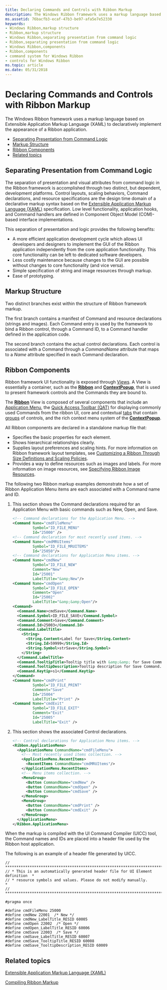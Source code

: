 ```yaml
---
title: Declaring Commands and Controls with Ribbon Markup
description: The Windows Ribbon framework uses a markup language based on Extensible Application Markup Language (XAML) to declaratively implement the appearance of a Ribbon application.
ms.assetid: 76bacfb3-ecaf-47b3-be97-afa5e7e52330
keywords:
- Windows Ribbon,markup structure
- Ribbon,markup structure
- Windows Ribbon,separating presentation from command logic
- Ribbon,separating presentation from command logic
- Windows Ribbon,components
- Ribbon,components
- command system for Windows Ribbon
- controls for Windows Ribbon
ms.topic: article
ms.date: 05/31/2018
---
```


# Declaring Commands and Controls with Ribbon Markup

The Windows Ribbon framework uses a markup language based on Extensible Application Markup Language (XAML) to declaratively implement the appearance of a Ribbon application.

-   [Separating Presentation from Command Logic](#separating-presentation-from-command-logic)
-   [Markup Structure](#markup-structure)
-   [Ribbon Components](#ribbon-components)
-   [Related topics](#related-topics)

## Separating Presentation from Command Logic

The separation of presentation and visual attributes from command logic in the Ribbon framework is accomplished through two distinct, but dependent, development platforms. Control layouts, scaling behaviors, Command declarations, and resource specifications are the design time domain of a declarative markup syntax based on the [Extensible Application Markup Language (XAML)](/dotnet/framework/wpf/advanced/xaml-in-wpf) specification. Low level functionality, application hooks, and Command handlers are defined in Component Object Model (COM)-based interface implementations.

This separation of presentation and logic provides the following benefits:

-   A more efficient application development cycle which allows UI developers and designers to implement the GUI of the Ribbon application independently from the core application functionality. This core functionality can be left to dedicated software developers.
-   Less costly maintenance because changes to the GUI are possible without changes to core functionality (and vice versa).
-   Simple specification of string and image resources through markup.
-   Ease of prototyping.

## Markup Structure

Two distinct branches exist within the structure of Ribbon framework markup.

The first branch contains a manifest of Command and resource declarations (strings and images). Each Command entry is used by the framework to bind a Ribbon control, through a Command ID, to a Command handler defined in the application code.

The second branch contains the actual control declarations. Each control is associated with a Command through a *CommandName* attribute that maps to a *Name* attribute specified in each Command declaration.

## Ribbon Components

Ribbon framework UI functionality is exposed through [Views](windowsribbon-reference-elements-view.md). A View is essentially a container, such as the [**Ribbon**](windowsribbon-element-ribbon.md) and [**ContextPopup**](windowsribbon-element-contextpopup.md), that is used to present framework controls and the Commands they are bound to.

The [**Ribbon**](windowsribbon-element-ribbon.md) View is composed of several components that include an [Application Menu](windowsribbon-controls-applicationmenu.md), the [Quick Access Toolbar (QAT)](windowsribbon-controls-quickaccesstoolbar.md) for displaying commonly used Commands from the ribbon UI, core and contextual [tabs](windowsribbon-controls-tab.md) that contain [groups](windowsribbon-controls-group.md) of controls, and the rich context menu system of the [**ContextPopup**](windowsribbon-element-contextpopup.md).

All Ribbon components are declared in a standalone markup file that:

-   Specifies the basic properties for each element.
-   Shows hierarchical relationships clearly.
-   Supplies layout preferences and scaling hints. For more information on Ribbon framework layout templates, see [Customizing a Ribbon Through Size Definitions and Scaling Policies](windowsribbon-templates.md).
-   Provides a way to define resources such as images and labels. For more information on image resources, see [Specifying Ribbon Image Resources](windowsribbon-imageformats.md).

The following two Ribbon markup examples demonstrate how a set of Ribbon Application Menu items are each associated with a Command name and ID.

1.  This section shows the Command declarations required for an Application Menu with basic commands such as New, Open, and Save.
    ```XML
    <!-- Command declarations for the Application Menu. -->
    <Command Name="cmdFileMenu"
             Symbol="ID_FILE_MENU"
             Id="25000" />
    <!-- Command declaration for most recently used items. -->
    <Command Name="cmdMRUItems"
             Symbol="ID_FILE_MRUITEMS"
             Id="25050"/>
    <!-- Command declarations for Application Menu items. -->
    <Command Name="cmdNew"
             Symbol="ID_FILE_NEW"
             Comment="New"
             Id="25001"
             LabelTitle="&amp;New"/>
    <Command Name="cmdOpen"
             Symbol="ID_FILE_OPEN"
             Comment="Open"
             Id="25002"
             LabelTitle="&amp;&amp;Open"/>
    <Command>
      <Command.Name>cmdSave</Command.Name>
      <Command.Symbol>ID_FILE_SAVE</Command.Symbol>
      <Command.Comment>Save</Command.Comment>
      <Command.Id>25003</Command.Id>
      <Command.LabelTitle>
        <String>
          <String.Content>Label for Save</String.Content>
          <String.Id>59999</String.Id>
          <String.Symbol>strSave</String.Symbol>
        </String>
      </Command.LabelTitle>
      <Command.TooltipTitle>Tooltip title with &amp;&amp; for Save Command</Command.TooltipTitle>
      <Command.TooltipDescription>Tooltip description for Save Command.</Command.TooltipDescription>
      <Command.Keytip>s1</Command.Keytip>
    </Command>
    <Command Name="cmdPrint"
             Symbol="ID_FILE_PRINT"
             Comment="Save"
             Id="25004"
             LabelTitle="Print" />
    <Command Name="cmdExit"
             Symbol="ID_FILE_EXIT"
             Comment="Exit"
             Id="25005"
             LabelTitle="Exit" />
    ```

    

2.  This section shows the associated Control declarations.
    ```XML
    <!-- Control declarations for Application Menu items. -->
    <Ribbon.ApplicationMenu>
      <ApplicationMenu CommandName="cmdFileMenu">
        <!-- Most recently used items collection. -->
        <ApplicationMenu.RecentItems>
          <RecentItems CommandName="cmdMRUItems"/>
        </ApplicationMenu.RecentItems>
        <!-- Menu items collection. -->
        <MenuGroup>
          <Button CommandName="cmdNew" />
          <Button CommandName="cmdOpen" />
          <Button CommandName="cmdSave" />
        </MenuGroup>
        <MenuGroup>
          <Button CommandName="cmdPrint" />
          <Button CommandName="cmdExit" />
        </MenuGroup>
      </ApplicationMenu>
    </Ribbon.ApplicationMenu>
    ```

    

When the markup is compiled with the UI Command Compiler (UICC) tool, the Command names and IDs are placed into a header file used by the Ribbon host application.

The following is an example of a header file generated by UICC.


```
// *****************************************************************************
// * This is an automatically generated header file for UI Element definition  *
// * resource symbols and values. Please do not modify manually.               *
// *****************************************************************************

#pragma once

#define cmdFileMenu 25000 
#define cmdNew 22001  /* New */ 
#define cmdNew_LabelTitle_RESID 60005
#define cmdOpen 22002  /* Open */ 
#define cmdOpen_LabelTitle_RESID 60006
#define cmdSave 22003  /* Save */ 
#define cmdSave_LabelTitle_RESID 60007
#define cmdSave_TooltipTitle_RESID 60008
#define cmdSave_TooltipDescription_RESID 60009
```



## Related topics

<dl> <dt>

[Extensible Application Markup Language (XAML)](/dotnet/framework/wpf/advanced/xaml-in-wpf)
</dt> <dt>

[Compiling Ribbon Markup](windowsribbon-intentcl.md)
</dt> </dl>

 

 